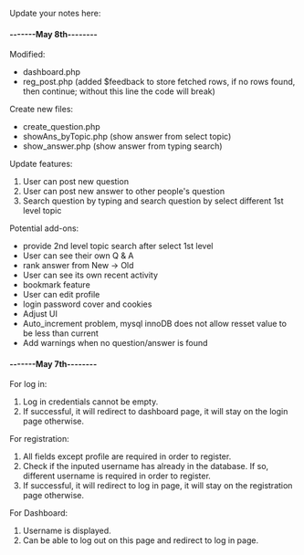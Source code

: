 Update your notes here:

#### -------May 8th--------
Modified:
- dashboard.php
- reg_post.php (added $feedback to store fetched rows, if no rows found, then continue; without this line the code will break)

Create new files:
- create_question.php
- showAns_byTopic.php (show answer from select topic)
- show_answer.php (show answer from typing search)

Update features:
1. User can post new question
2. User can post new answer to other people's question
3. Search question by typing and search question by select different 1st level topic

Potential add-ons:
* provide 2nd level topic search after select 1st level
* User can see their own Q & A
* rank answer from New -> Old
* User can see its own recent activity
* bookmark feature
* User can edit profile
* login password cover and cookies
* Adjust UI
* Auto_increment problem, mysql innoDB does not allow resset value to be less than current
* Add warnings when no question/answer is found

#### -------May 7th--------

For log in:
1. Log in credentials cannot be empty. 
2. If successful, it will redirect to dashboard page, it will stay on the login page otherwise. 

For registration:
1. All fields except profile are required in order to register. 
2. Check if the inputed username has already in the database. If so, different username is required in order to register. 
3. If successful, it will redirect to log in page, it will stay on the registration page otherwise.

For Dashboard:
1. Username is displayed.
2. Can be able to log out on this page and redirect to log in page. 
